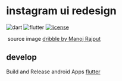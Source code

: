 # instagram ui redesign

![dart](https://img.shields.io/badge/Dart-0175C2?style=for-the-badge&logo=dart&logoColor=white)
![flutter](https://img.shields.io/badge/Flutter-02569B?style=for-the-badge&logo=flutter&logoColor=white)
[![license](https://img.shields.io/github/license/slowy07/instagram_ui_redesign?style=for-the-badge)](LICENSE)


![<img src="./screenshoot/instagram.png"/>]()
source image [dribble by Manoj Rajput](https://dribbble.com/shots/6349659-Instagram-redesign-concept/attachments)


## develop
Build and Release android Apps [flutter](https://flutter.dev/docs/deployment/android)